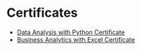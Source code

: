 # Certificates
- [Data Analysis with Python Certificate](https://courses.cognitiveclass.ai/certificates/ec0db25f1c9f4e7585a292382ab09efd)
- [Business Analytics with Excel Certificate](https://certificates.simplicdn.net/share/7879958_81735291739024051747.pdf)
